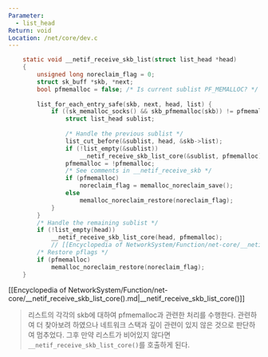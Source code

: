 ```yaml
---
Parameter:
  - list_head
Return: void
Location: /net/core/dev.c
---
```


```c title=__netif_receive_skb_list()
    static void __netif_receive_skb_list(struct list_head *head)
    {
    	unsigned long noreclaim_flag = 0;
    	struct sk_buff *skb, *next;
    	bool pfmemalloc = false; /* Is current sublist PF_MEMALLOC? */
    
    	list_for_each_entry_safe(skb, next, head, list) {
    		if ((sk_memalloc_socks() && skb_pfmemalloc(skb)) != pfmemalloc) {
    			struct list_head sublist;
    
    			/* Handle the previous sublist */
    			list_cut_before(&sublist, head, &skb->list);
    			if (!list_empty(&sublist))
    				__netif_receive_skb_list_core(&sublist, pfmemalloc);
    			pfmemalloc = !pfmemalloc;
    			/* See comments in __netif_receive_skb */
    			if (pfmemalloc)
    				noreclaim_flag = memalloc_noreclaim_save();
    			else
    				memalloc_noreclaim_restore(noreclaim_flag);
    		}
    	}
    	/* Handle the remaining sublist */
    	if (!list_empty(head))
    		__netif_receive_skb_list_core(head, pfmemalloc);
    		// [[Encyclopedia of NetworkSystem/Function/net-core/__netif_receive_skb_list_core().md|__netif_receive_skb_list_core()]]
    	/* Restore pflags */
    	if (pfmemalloc)
    		memalloc_noreclaim_restore(noreclaim_flag);
    }
```

[[Encyclopedia of NetworkSystem/Function/net-core/__netif_receive_skb_list_core().md|__netif_receive_skb_list_core()]]

> 리스트의 각각의 skb에 대하여 pfmemalloc과 관련한 처리를 수행한다. 관련하여 더 찾아보려 하였으나 네트워크 스택과 깊이 관련이 있지 않은 것으로 판단하여 멈추었다. 그후 만약 리스트가 비어있지 않다면 `__netif_receive_skb_list_core()`를 호출하게 된다.